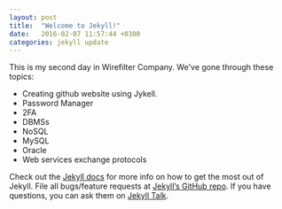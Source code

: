 ```yaml
---
layout: post
title:  "Welcome to Jekyll!"
date:   2016-02-07 11:57:44 +0300
categories: jekyll update
---
```

This is my second day in Wirefilter Company. We've gone through these topics:
- Creating github website using Jykell.
- Password Manager
- 2FA
- DBMSs
- NoSQL
- MySQL
- Oracle
- Web services exchange protocols

Check out the [Jekyll docs][jekyll-docs] for more info on how to get the most out of Jekyll. File all bugs/feature requests at [Jekyll’s GitHub repo][jekyll-gh]. If you have questions, you can ask them on [Jekyll Talk][jekyll-talk].

[jekyll-docs]: http://jekyllrb.com/docs/home
[jekyll-gh]:   https://github.com/jekyll/jekyll
[jekyll-talk]: https://talk.jekyllrb.com/
